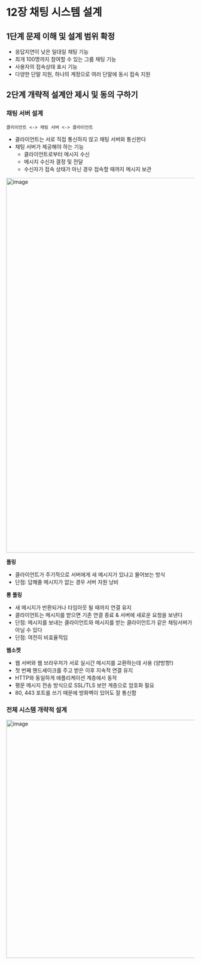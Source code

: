 # 12장 채팅 시스템 설계

## 1단계 문제 이해 및 설계 범위 확정

- 응답지연이 낮은 일대일 채팅 기능
- 최개 100명까지 참여할 수 있는 그룹 채팅 기능
- 사용자의 접속상태 표시 기능
- 다양한 단말 지원, 하나의 계정으로 여러 단말에 동시 접속 지원

## 2단계 개략적 설계안 제시 및 동의 구하기

### 채팅 서버 설계

```
클리이언트 <-> 채팅 서버 <-> 클라이언트
```

- 클라이언트는 서로 직접 통신하지 않고 채팅 서버와 통신한다
- 채팅 서버가 제공해야 하는 기능
  - 클라이언트로부터 메시지 수신
  - 메시지 수신자 결정 및 전달
  - 수신자가 접속 상태가 아닌 경우 접속할 때까지 메시지 보관

<img width="1002" alt="image" src="https://github.com/mimseong/Study/assets/50068946/b1494b28-a009-41a0-a9d9-72bf644d5ef5">

**폴링**
- 클라이언트가 주기적으로 서버에게 새 메시지가 있냐고 물어보는 방식
- 단점: 답해줄 메시지가 없는 경우 서버 자원 낭비

**롱 폴링**

- 새 메시지가 반환되거나 타임아웃 될 때까지 연결 유지
- 클라이언트는 메시지를 받으면 기존 연결 종료 & 서버에 새로운 요청을 보낸다
- 단점: 메시지를 보내는 클라이언트와 메시지를 받는 클라이언트가 같은 채팅서버가 아닐 수 있다
- 단점: 여전히 비효율적임

**웹소켓**

- 웹 서버와 웹 브라우저가 서로 실시간 메시지를 교환하는데 사용 (양방향!)
- 첫 번째 핸드셰이크를 주고 받은 이후 지속적 연결 유지
- HTTP와 동일하게 애플리케이션 계층에서 동작
- 평문 메시지 전송 방식으로 SSL/TLS 보안 계층으로 암호화 필요
- 80, 443 포트를 쓰기 때문에 방화벽이 있어도 잘 통신함

### 전체 시스템 개략적 설계

<img width="637" alt="image" src="https://github.com/mimseong/Study/assets/50068946/3b86c03c-1ad1-4655-8431-cb4884a6900c">



